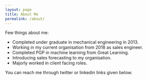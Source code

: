 ```yaml
---
layout: page
title: About Me
permalink: /about/
---
```


Few things about me:

* Completed under graduate in mechanical engineering in 2013.
* Working in my current organisation from 2018 as sales engineer.
* Completed PGP in machine learning from Great Learning.
* Introducing sales forecasting to my organisation.
* Majorly worked in client facing roles.

You can reach me through twitter or linkedin links given below.
